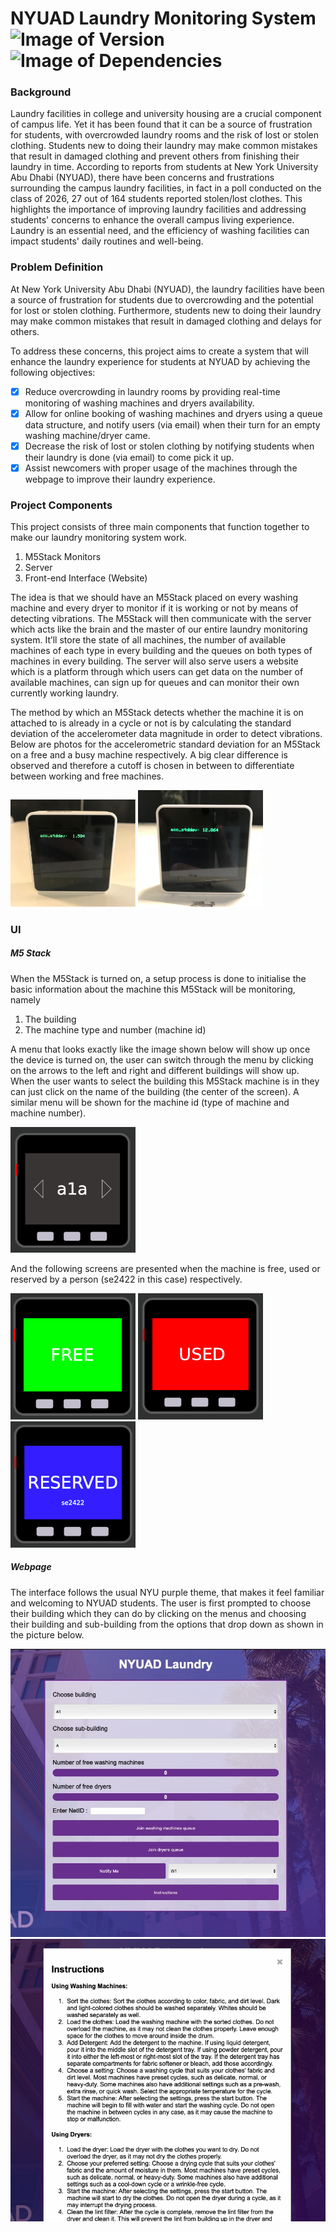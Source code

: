 # NYUAD Laundry Monitoring System &nbsp; ![Image of Version](https://img.shields.io/badge/version-v1.0-green) ![Image of Dependencies](https://img.shields.io/badge/dependencies-up%20to%20date-brightgreen)

### Background

Laundry facilities in college and university housing are a crucial component of campus life. Yet it has been found that it can be a source of frustration for students, with overcrowded laundry rooms and the risk of lost or stolen clothing. Students new to doing their laundry may make common mistakes that result in damaged clothing and prevent others from finishing their laundry in time. According to reports from students at New York University Abu Dhabi (NYUAD), there have been concerns and frustrations surrounding the campus laundry facilities, in fact in a poll conducted on the class of 2026, 27 out of 164 students reported stolen/lost clothes. This highlights the importance of improving laundry facilities and addressing students' concerns to enhance the overall campus living experience. Laundry is an essential need, and the efficiency of washing facilities can impact students' daily routines and well-being.

### Problem Definition

At New York University Abu Dhabi (NYUAD), the laundry facilities have been a source of
frustration for students due to overcrowding and the potential for lost or stolen clothing.
Furthermore, students new to doing their laundry may make common mistakes that result in
damaged clothing and delays for others.

To address these concerns, this project aims to create a system that will enhance the laundry
experience for students at NYUAD by achieving the following objectives:

- [x] Reduce overcrowding in laundry rooms by providing real-time monitoring of washing
machines and dryers availability.
- [x] Allow for online booking of washing machines and dryers using a queue data structure,
and notify users (via email) when their turn for an empty washing machine/dryer came.
- [x] Decrease the risk of lost or stolen clothing by notifying students when their laundry is
done (via email) to come pick it up.
- [x] Assist newcomers with proper usage of the machines through the webpage to improve their
laundry experience.

### Project Components

This project consists of three main components that function together to make our laundry monitoring system work.

1. M5Stack Monitors
2. Server
3. Front-end Interface (Website)

The idea is that we should have an M5Stack placed on every washing machine and every dryer to monitor if it is working or not by means of detecting vibrations. The M5Stack will then communicate with the server which acts like the brain and the master of our entire laundry monitoring system. It’ll store the state of all machines, the number of available machines of each type in every building and the queues on both types of machines in every building. The server will also serve users a website which is a platform through which users can get data on the number of available machines, can sign up for queues and can monitor their own currently working laundry.

The method by which an M5Stack detects whether the machine it is on attached to is already in a cycle or not is by calculating the standard deviation of the accelerometer data magnitude in order to detect vibrations. Below are photos for the accelerometric standard deviation for an M5Stack on a free and a busy machine respectively. A big clear difference is observed and therefore a cutoff is chosen in between to differentiate between working and free machines.

<p float="center">
  <img src="./assets/free_stddev_m5_stack.png" alt="free standard deviation m5stack" width="200" />
  <img src="./assets/used_stddev_m5_stack.png" alt="used standard deviation m5stack" width="200" /> 
</p>

### UI

##### M5 Stack

When the M5Stack is turned on, a setup process is done to initialise the basic information about the machine this M5Stack will be monitoring, namely

1. The building
2. The machine type and number (machine id)

A menu that looks exactly like the image shown below will show up once the device is turned on, the user can switch through the menu by clicking on the arrows to the left and right and different buildings will show up. When the user wants to select the building this M5Stack machine is in they can just click on the name of the building (the center of the screen). A similar menu will be shown for the machine id (type of machine and machine number).

<p float="center">
  <img src="./assets/m5_stack_menu.png" alt="M5 Stack Menu" width="200" />
</p>

And the following screens are presented when the machine is free, used or reserved by a person (se2422 in this case) respectively.

<p float="center">
  <img src="./assets/free_m5_stack.png" alt="free m5stack" width="200" />
  <img src="./assets/used_m5_stack.png" alt="used m5stack" width="200" /> 
  <img src="./assets/reserved_m5_stack.png" alt="reserved m5stack for se2422" width="200" />
</p>

##### Webpage

The interface follows the usual NYU purple theme, that makes it feel familiar and welcoming to NYUAD students. The user is first prompted to choose their building which they can do by clicking on the menus and choosing their building and sub-building from the options that drop down as shown in the picture below.

![Main Page](./assets/main_page.png)
![Instructions Page](./assets/instructions_page.png)
